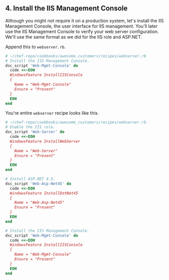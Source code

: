 ## 4. Install the IIS Management Console

Although you might not require it on a production system, let's install the IIS Management Console, the user interface for IIS management. You'll later use the IIS Management Console to verify your web server configuration. We'll use the same format as we did for the IIS role and ASP.NET.

Append this to <code class="file-path">webserver.rb</code>.

```ruby
# ~/chef-repo/cookbooks/awesome_customers/recipes/webserver.rb
# Install the IIS Management Console.
dsc_script 'Web-Mgmt-Console' do
  code <<-EOH
  WindowsFeature InstallIISConsole
  {
    Name = "Web-Mgmt-Console"
    Ensure = "Present"
  }
  EOH
end
```

You're entire `webserver` recipe looks like this.

```ruby
# ~/chef-repo/cookbooks/awesome_customers/recipes/webserver.rb
# Enable the IIS role.
dsc_script 'Web-Server' do
  code <<-EOH
  WindowsFeature InstallWebServer
  {
    Name = "Web-Server"
    Ensure = "Present"
  }
  EOH
end

# Install ASP.NET 4.5.
dsc_script 'Web-Asp-Net45' do
  code <<-EOH
  WindowsFeature InstallDotNet45
  {
    Name = "Web-Asp-Net45"
    Ensure = "Present"
  }
  EOH
end

# Install the IIS Management Console.
dsc_script 'Web-Mgmt-Console' do
  code <<-EOH
  WindowsFeature InstallIISConsole
  {
    Name = "Web-Mgmt-Console"
    Ensure = "Present"
  }
  EOH
end
```
